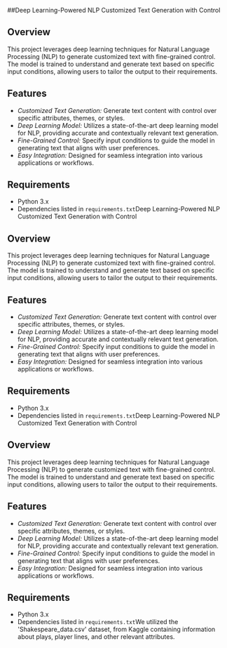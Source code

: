 ##Deep Learning-Powered NLP Customized Text Generation with Control

## Overview

This project leverages deep learning techniques for Natural Language Processing (NLP) to generate customized text with fine-grained control. The model is trained to understand and generate text based on specific input conditions, allowing users to tailor the output to their requirements.

## Features

- *Customized Text Generation:* Generate text content with control over specific attributes, themes, or styles.
- *Deep Learning Model:* Utilizes a state-of-the-art deep learning model for NLP, providing accurate and contextually relevant text generation.
- *Fine-Grained Control:* Specify input conditions to guide the model in generating text that aligns with user preferences.
- *Easy Integration:* Designed for seamless integration into various applications or workflows.

## Requirements

- Python 3.x
- Dependencies listed in `requirements.txt`Deep Learning-Powered NLP Customized Text Generation with Control

## Overview

This project leverages deep learning techniques for Natural Language Processing (NLP) to generate customized text with fine-grained control. The model is trained to understand and generate text based on specific input conditions, allowing users to tailor the output to their requirements.

## Features

- *Customized Text Generation:* Generate text content with control over specific attributes, themes, or styles.
- *Deep Learning Model:* Utilizes a state-of-the-art deep learning model for NLP, providing accurate and contextually relevant text generation.
- *Fine-Grained Control:* Specify input conditions to guide the model in generating text that aligns with user preferences.
- *Easy Integration:* Designed for seamless integration into various applications or workflows.

## Requirements

- Python 3.x
- Dependencies listed in `requirements.txt`Deep Learning-Powered NLP Customized Text Generation with Control

## Overview

This project leverages deep learning techniques for Natural Language Processing (NLP) to generate customized text with fine-grained control. The model is trained to understand and generate text based on specific input conditions, allowing users to tailor the output to their requirements.

## Features

- *Customized Text Generation:* Generate text content with control over specific attributes, themes, or styles.
- *Deep Learning Model:* Utilizes a state-of-the-art deep learning model for NLP, providing accurate and contextually relevant text generation.
- *Fine-Grained Control:* Specify input conditions to guide the model in generating text that aligns with user preferences.
- *Easy Integration:* Designed for seamless integration into various applications or workflows.

## Requirements

- Python 3.x
- Dependencies listed in `requirements.txt`We utilized the 'Shakespeare_data.csv' dataset, from Kaggle containing information about plays, player lines, and other relevant attributes.

